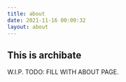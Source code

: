 ```yaml
---
title: about
date: 2021-11-16 00:09:32
layout: about
---
```


## This is archibate

W.I.P. TODO: FILL WITH ABOUT PAGE.
